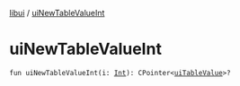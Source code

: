 [libui](index.md) / [uiNewTableValueInt](./ui-new-table-value-int.md)

# uiNewTableValueInt

`fun uiNewTableValueInt(i: `[`Int`](https://kotlinlang.org/api/latest/jvm/stdlib/kotlin/-int/index.html)`): CPointer<`[`uiTableValue`](ui-table-value.md)`>?`